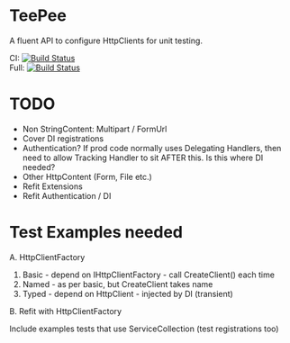# TeePee

A fluent API to configure HttpClients for unit testing.

CI: [![Build Status](https://dev.azure.com/oatsoda/TeePee/_apis/build/status/CI?branchName=master)](https://dev.azure.com/oatsoda/TeePee/_build/latest?definitionId=4&branchName=master) \
Full: [![Build Status](https://dev.azure.com/oatsoda/TeePee/_apis/build/status/Full?branchName=master)](https://dev.azure.com/oatsoda/TeePee/_build/latest?definitionId=5&branchName=master)


# TODO

- Non StringContent: Multipart / FormUrl
- Cover DI registrations
- Authentication? If prod code normally uses Delegating Handlers, then need to allow Tracking Handler to sit AFTER this.  Is this where DI needed?
- Other HttpContent (Form, File etc.)
- Refit Extensions
- Refit Authentication / DI


# Test Examples needed

A. HttpClientFactory
   1. Basic - depend on IHttpClientFactory - call CreateClient() each time
   2. Named - as per basic, but CreateClient takes name
   3. Typed - depend on HttpClient - injected by DI (transient)

B. Refit with HttpClientFactory

Include examples tests that use ServiceCollection (test registrations too)
        
